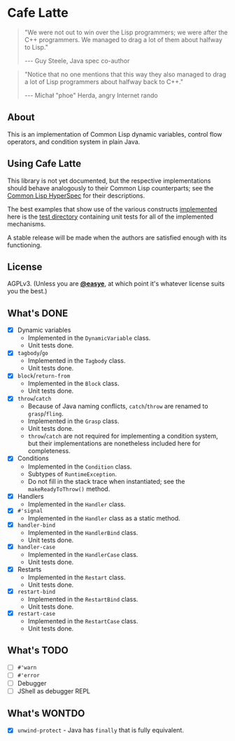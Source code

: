 # Cafe Latte

> "We were not out to win over the Lisp programmers; we were after the C++ programmers. We managed to drag a lot of them about halfway to Lisp."
> 
> --- Guy Steele, Java spec co-author

> "Notice that no one mentions that this way they also managed to drag a lot of Lisp programmers about halfway back to C++."
>
> --- Michał "phoe" Herda, angry Internet rando

## About

This is an implementation of Common Lisp dynamic variables, control flow operators, and condition system in plain Java.

## Using Cafe Latte

This library is not yet documented, but the respective implementations should behave analogously to their Common Lisp counterparts; see the [Common Lisp HyperSpec](http://clhs.lisp.se/) for their descriptions.

The best examples that show use of the various constructs [implemented](src/main/java/systems/raptor/cafe_latte) here is the [test directory](src/test/java/systems/raptor/cafe_latte) containing unit tests for all of the implemented mechanisms.

A stable release will be made when the authors are satisfied enough with its functioning.

## License

AGPLv3. (Unless you are [**@easye**](https://github.com/easye), at which point it's whatever license suits you the best.)

## What's DONE

* [X] Dynamic variables
  * Implemented in the `DynamicVariable` class.
  * Unit tests done.
* [X] `tagbody`/`go`
  * Implemented in the `Tagbody` class.
  * Unit tests done.
* [X] `block`/`return-from`
  * Implemented in the `Block` class.
  * Unit tests done.
* [X] `throw`/`catch`
  * Because of Java naming conflicts, `catch`/`throw` are renamed to `grasp`/`fling`.
  * Implemented in the `Grasp` class.
  * Unit tests done.
  * `throw`/`catch` are not required for implementing a condition system, but their implementations are nonetheless included here for completeness.
* [X] Conditions
  * Implemented in the `Condition` class.
  * Subtypes of `RuntimeException`.
  * Do not fill in the stack trace when instantiated; see the `makeReadyToThrow()` method.
* [X] Handlers
  * Implemented in the `Handler` class.
* [X] `#'signal`
  * Implemented in the `Handler` class as a static method.
* [X] `handler-bind`
  * Implemented in the `HandlerBind` class.
  * Unit tests done.
* [X] `handler-case`
  * Implemented in the `HandlerCase` class.
  * Unit tests done.
* [X] Restarts
  * Implemented in the `Restart` class.
  * Unit tests done.
* [X] `restart-bind`
  * Implemented in the `RestartBind` class.
  * Unit tests done.
* [X] `restart-case`
  * Implemented in the `RestartCase` class.
  * Unit tests done.

## What's TODO

* [ ] `#'warn`
* [ ] `#'error`
* [ ] Debugger
* [ ] JShell as debugger REPL

## What's WONTDO

* [X] `unwind-protect` - Java has `finally` that is fully equivalent.